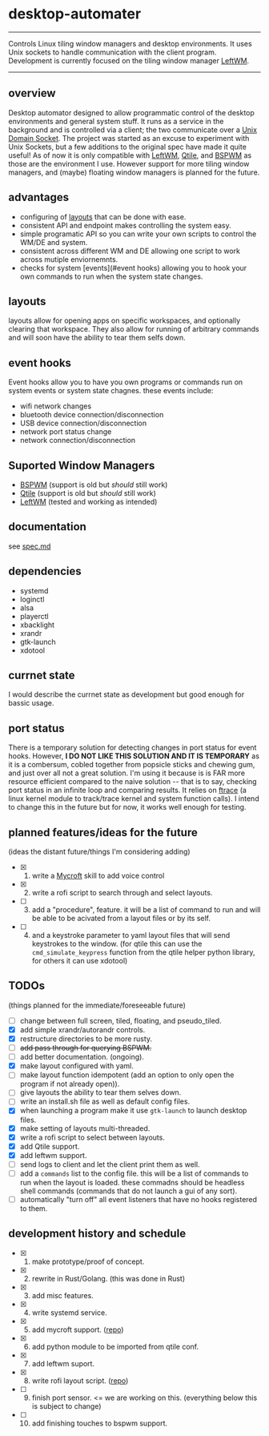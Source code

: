 # desktop-automater

---

Controls Linux tiling window managers and desktop environments. It uses Unix sockets to handle communication with the client program. Development is currently focused on the tiling window manager [LeftWM](https://leftwm.org/).

---

## overview

Desktop automator designed to allow programmatic control of the desktop environments and general system stuff. It runs as a service in the background and is controlled via a client; the two communicate over a [Unix Domain Socket](https://en.wikipedia.org/wiki/Unix_domain_socket). The project was started as an excuse to experiment with Unix Sockets, but a few additions to the original spec have made it quite useful! As of now it is only compatible with [LeftWM](https://leftwm.org/), [Qtile](http://www.qtile.org/), and [BSPWM](https://github.com/baskerville/bspwm) as those are the environment I use. However support for more tiling window managers, and (maybe) floating window managers is planned for the future.

## advantages

- configuring of [layouts](#layouts) that can be done with ease.
- consistent API and endpoint makes controlling the system easy.
- simple programatic API so you can write your own scripts to control the WM/DE and system.
- consistent across different WM and DE allowing one script to work across mutiple enviornemnts.
- checks for system [events](#event hooks) allowing you to hook your own commands to run when the system state changes.

## layouts

layouts allow for opening apps on specific workspaces, and optionally clearing that workspace. They also allow for running of arbitrary commands and will soon have the ability to tear them selfs down.

## event hooks

Event hooks allow you to have you own programs or commands run on system events or system state chagnes.
these events include:

- wifi network changes
- bluetooth device connection/disconnection
- USB device connection/disconnection
- network port status change
- network connection/disconnection

## Suported Window Managers

- [BSPWM](https://github.com/baskerville/bspwm) (support is old but _should_ still work)
- [Qtile](http://www.qtile.org/) (support is old but _should_ still work)
- [LeftWM](https://leftwm.org/) (tested and working as intended)

## documentation

see [spec.md](spec.md)

## dependencies

- systemd
- loginctl
- alsa
- playerctl
- xbacklight
- xrandr
- gtk-launch
- xdotool

## currnet state

I would describe the currnet state as development but good enough for bassic usage.

## port status

There is a temporary solution for detecting changes in port status for event hooks. However, **I DO NOT LIKE THIS SOLUTION AND IT IS TEMPORARY** as it is a combersum, cobled together from popsicle sticks and chewing gum, and just over all not a great solution. I'm using it because is is FAR more resource efficient compared to the naive solution -- that is to say, checking port status in an infinite loop and comparing results. It relies on [ftrace](https://www.kernel.org/doc/html/v4.18/trace/ftrace.html) (a linux kernel module to track/trace kernel and system function calls). I intend to change this in the future but for now, it works well enough for testing.

## planned features/ideas for the future

(ideas the distant future/things I'm considering adding)

- [x] 1. write a [Mycroft](https://mycroft-ai.gitbook.io/docs/) skill to add voice control
- [x] 2. write a rofi script to search through and select layouts.
- [ ] 3. add a "procedure", feature. it will be a list of command to run and will be able to be acivated from a layout files or by its self.
- [ ] 4. and a keystroke parameter to yaml layout files that will send keystrokes to the window. (for qtile this can use the `cmd_simulate_keypress` function from the qtile helper python library, for others it can use xdotool)

## TODOs

(things planned for the immediate/foreseeable future)

- [ ] change between full screen, tiled, floating, and pseudo_tiled.
- [x] add simple xrandr/autorandr controls.
- [x] restructure directories to be more rusty.
- [ ] ~~add pass through for querying BSPWM.~~
- [ ] add better documentation. (ongoing).
- [x] make layout configured with yaml.
- [ ] make layout function idempotent (add an option to only open the program if not already open)).
- [ ] give layouts the ability to tear them selves down.
- [ ] write an install.sh file as well as default config files.
- [x] when launching a program make it use `gtk-launch` to launch desktop files.
- [x] make setting of layouts multi-threaded.
- [x] write a rofi script to select between layouts.
- [x] add Qtile support.
- [x] add leftwm support.
- [ ] send logs to client and let the client print them as well.
- [ ] add a `commands` list to the config file. this will be a list of commands to run when the layout is loaded. these commadns should be headless shell commands (commands that do not launch a gui of any sort).
- [ ] automatically "turn off" all event listeners that have no hooks registered to them.

## development history and schedule

- [x] 1. make prototype/proof of concept.
- [x] 2. rewrite in Rust/Golang. (this was done in Rust)
- [x] 3. add misc features.
- [x] 4. write systemd service.
- [x] 5. add mycroft support. ([repo](https://github.com/calacuda/mycroft-linux-control-skill))
- [x] 6. add python module to be imported from qtile conf.
- [x] 7. add leftwm suport.
- [x] 8. write rofi layout script. ([repo]())
- [ ] 9. finish port sensor. <= we are working on this. (everything below this is subject to change)
- [ ] 10. add finishing touches to bspwm support.
